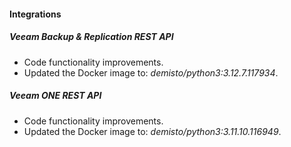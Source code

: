 #### Integrations
##### Veeam Backup & Replication REST API
- Code functionality improvements.
- Updated the Docker image to: *demisto/python3:3.12.7.117934*.

##### Veeam ONE REST API
- Code functionality improvements.
- Updated the Docker image to: *demisto/python3:3.11.10.116949*.